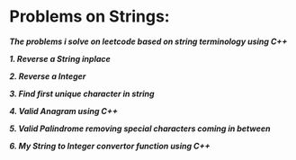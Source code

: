# Problems on Strings:

***The problems i solve on leetcode based on string terminology using C++***

***1. Reverse a String inplace***

***2. Reverse a Integer***

***3. Find first unique character in string***

***4. Valid Anagram using C++***

***5. Valid Palindrome removing special characters coming in between***

***6. My String to Integer convertor function using C++***
